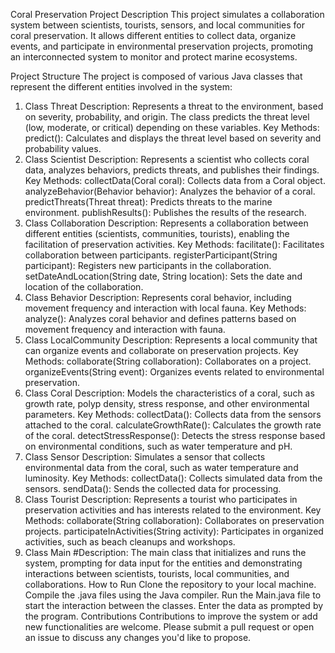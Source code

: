Coral Preservation Project
Description
This project simulates a collaboration system between scientists, tourists, sensors, and local communities for coral preservation. It allows different entities to collect data, organize events, and participate in environmental preservation projects, promoting an interconnected system to monitor and protect marine ecosystems.

Project Structure
The project is composed of various Java classes that represent the different entities involved in the system:

1. Class Threat
Description: Represents a threat to the environment, based on severity, probability, and origin. The class predicts the threat level (low, moderate, or critical) depending on these variables.
Key Methods:
predict(): Calculates and displays the threat level based on severity and probability values.
2. Class Scientist
Description: Represents a scientist who collects coral data, analyzes behaviors, predicts threats, and publishes their findings.
Key Methods:
collectData(Coral coral): Collects data from a Coral object.
analyzeBehavior(Behavior behavior): Analyzes the behavior of a coral.
predictThreats(Threat threat): Predicts threats to the marine environment.
publishResults(): Publishes the results of the research.
3. Class Collaboration
Description: Represents a collaboration between different entities (scientists, communities, tourists), enabling the facilitation of preservation activities.
Key Methods:
facilitate(): Facilitates collaboration between participants.
registerParticipant(String participant): Registers new participants in the collaboration.
setDateAndLocation(String date, String location): Sets the date and location of the collaboration.
4. Class Behavior
Description: Represents coral behavior, including movement frequency and interaction with local fauna.
Key Methods:
analyze(): Analyzes coral behavior and defines patterns based on movement frequency and interaction with fauna.
5. Class LocalCommunity
Description: Represents a local community that can organize events and collaborate on preservation projects.
Key Methods:
collaborate(String collaboration): Collaborates on a project.
organizeEvents(String event): Organizes events related to environmental preservation.
6. Class Coral
Description: Models the characteristics of a coral, such as growth rate, polyp density, stress response, and other environmental parameters.
Key Methods:
collectData(): Collects data from the sensors attached to the coral.
calculateGrowthRate(): Calculates the growth rate of the coral.
detectStressResponse(): Detects the stress response based on environmental conditions, such as water temperature and pH.
7. Class Sensor
Description: Simulates a sensor that collects environmental data from the coral, such as water temperature and luminosity.
Key Methods:
collectData(): Collects simulated data from the sensors.
sendData(): Sends the collected data for processing.
8. Class Tourist
Description: Represents a tourist who participates in preservation activities and has interests related to the environment.
Key Methods:
collaborate(String collaboration): Collaborates on preservation projects.
participateInActivities(String activity): Participates in organized activities, such as beach cleanups and workshops.
9. Class Main
#Description: The main class that initializes and runs the system, prompting for data input for the entities and demonstrating interactions between scientists, tourists, local communities, and collaborations.
How to Run
Clone the repository to your local machine.
Compile the .java files using the Java compiler.
Run the Main.java file to start the interaction between the classes.
Enter the data as prompted by the program.
Contributions
Contributions to improve the system or add new functionalities are welcome. Please submit a pull request or open an issue to discuss any changes you'd like to propose.


